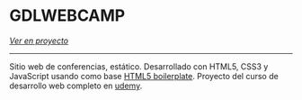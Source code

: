 # GDLWEBCAMP
[*Ver en proyecto*](https://romerof.github.io/GDLWEBCAMP/)
* * *
Sitio web de conferencias, estático. Desarrollado con HTML5, CSS3 y JavaScript usando como base [HTML5 boilerplate](https://github.com/h5bp/html5-boilerplate). Proyecto del curso de desarrollo web completo en [udemy](https://www.udemy.com/course/desarrollo-web-completo-con-html5-css3-js-php-y-mysql).

